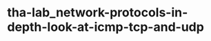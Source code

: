 tha-lab_network-protocols-in-depth-look-at-icmp-tcp-and-udp
===========================================================
